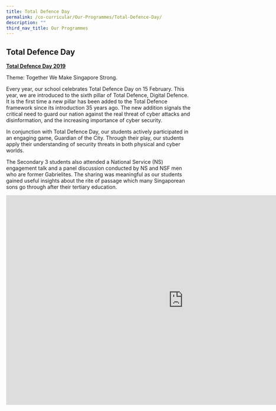 ```yaml
---
title: Total Defence Day
permalink: /co-curricular/Our-Programmes/Total-Defence-Day/
description: ""
third_nav_title: Our Programmes
---
```

## Total Defence Day

**<u>Total Defence Day 2019</u>**

Theme: Together We Make Singapore Strong.&nbsp;

Every year, our school celebrates Total Defence Day on 15 February. This year, we are introduced to the sixth pillar of Total Defence, Digital Defence. It is the first time a new pillar has been added to the Total Defence framework since its introduction 35 years ago. The new addition signals the critical need to guard our nation against the real threat of cyber attacks and disinformation, and the increasing importance of cyber security.

In conjunction with Total Defence Day, our students actively participated in an engaging game, Guardian of the City. Through their play, our students apply their understanding of security threats in both physical and cyber worlds.&nbsp;

The Secondary 3 students also attended a National Service (NS) engagement talk and a panel discussion conducted by NS and NSF men who are former Gabrielites. The sharing was meaningful as our students gained useful insights about the rite of passage which many Singaporean sons go through after their tertiary education.

<iframe allowfullscreen="true" height="569" width="960" frameborder="0" src="https://docs.google.com/presentation/d/e/2PACX-1vTUhdJ-_zpcdyO7DbQT5yZM6nT7tc0gtdEu3l9tBJMS5FdMKG_bCwGm25543cp8xW83EZxaOUKdjjhd/embed?start=false&amp;loop=false&amp;delayms=3000"></iframe>